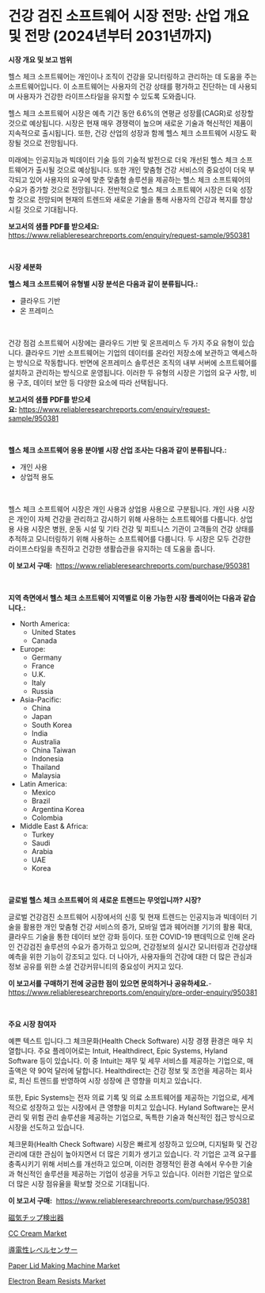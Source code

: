 <p><h1>건강 검진 소프트웨어 시장 전망: 산업 개요 및 전망 (2024년부터 2031년까지)</h1></p><p><strong>시장 개요 및 보고 범위</strong></p>
<p><p>헬스 체크 소프트웨어는 개인이나 조직이 건강을 모니터링하고 관리하는 데 도움을 주는 소프트웨어입니다. 이 소프트웨어는 사용자의 건강 상태를 평가하고 진단하는 데 사용되며 사용자가 건강한 라이프스타일을 유지할 수 있도록 도와줍니다.</p><p>헬스 체크 소프트웨어 시장은 예측 기간 동안 6.6%의 연평균 성장률(CAGR)로 성장할 것으로 예상됩니다. 시장은 현재 매우 경쟁력이 높으며 새로운 기술과 혁신적인 제품이 지속적으로 출시됩니다. 또한, 건강 산업의 성장과 함께 헬스 체크 소프트웨어 시장도 확장될 것으로 전망됩니다.</p><p>미래에는 인공지능과 빅데이터 기술 등의 기술적 발전으로 더욱 개선된 헬스 체크 소프트웨어가 출시될 것으로 예상됩니다. 또한 개인 맞춤형 건강 서비스의 중요성이 더욱 부각되고 있어 사용자의 요구에 맞춘 맞춤형 솔루션을 제공하는 헬스 체크 소프트웨어의 수요가 증가할 것으로 전망됩니다. 전반적으로 헬스 체크 소프트웨어 시장은 더욱 성장할 것으로 전망되며 현재의 트렌드와 새로운 기술을 통해 사용자의 건강과 복지를 향상시킬 것으로 기대됩니다.</p></p>
<p><strong>보고서의 샘플 PDF를 받으세요:</strong> <a href="https://www.reliableresearchreports.com/enquiry/request-sample/950381">https://www.reliableresearchreports.com/enquiry/request-sample/950381</a></p>
<p>&nbsp;</p>
<p><strong>시장 세분화</strong></p>
<p><strong>헬스 체크 소프트웨어 유형별 시장 분석은 다음과 같이 분류됩니다.:</strong></p>
<p><ul><li>클라우드 기반</li><li>온 프레미스</li></ul></p>
<p>&nbsp;</p>
<p><p>건강 점검 소프트웨어 시장에는 클라우드 기반 및 온프레미스 두 가지 주요 유형이 있습니다. 클라우드 기반 소프트웨어는 기업의 데이터를 온라인 저장소에 보관하고 액세스하는 방식으로 작동합니다. 반면에 온프레미스 솔루션은 조직의 내부 서버에 소프트웨어를 설치하고 관리하는 방식으로 운영됩니다. 이러한 두 유형의 시장은 기업의 요구 사항, 비용 구조, 데이터 보안 등 다양한 요소에 따라 선택됩니다.</p></p>
<p><strong>보고서의 샘플 PDF를 받으세요:</strong>&nbsp;<a href="https://www.reliableresearchreports.com/enquiry/request-sample/950381">https://www.reliableresearchreports.com/enquiry/request-sample/950381</a></p>
<p>&nbsp;</p>
<p><strong> 헬스 체크 소프트웨어 응용 분야별 시장 산업 조사는 다음과 같이 분류됩니다.:</strong></p>
<p><ul><li>개인 사용</li><li>상업적 용도</li></ul></p>
<p>&nbsp;</p>
<p><p>헬스 체크 소프트웨어 시장은 개인 사용과 상업용 사용으로 구분됩니다. 개인 사용 시장은 개인이 자체 건강을 관리하고 감시하기 위해 사용하는 소프트웨어를 다룹니다. 상업용 사용 시장은 병원, 운동 시설 및 기타 건강 및 피트니스 기관이 고객들의 건강 상태를 추적하고 모니터링하기 위해 사용하는 소프트웨어를 다룹니다. 두 시장은 모두 건강한 라이프스타일을 촉진하고 건강한 생활습관을 유지하는 데 도움을 줍니다.</p></p>
<p><strong>이 보고서 구매:</strong>&nbsp; <a href="https://www.reliableresearchreports.com/purchase/950381">https://www.reliableresearchreports.com/purchase/950381</a></p>
<p>&nbsp;</p>
<p><strong>지역 측면에서 헬스 체크 소프트웨어 지역별로 이용 가능한 시장 플레이어는 다음과 같습니다.:</strong></p>
<p><ul>
    <li>
        North America:
        <ul>
            <li>United States</li>
            <li>Canada</li>
        </ul>
    </li>
    <li>
        Europe:
        <ul>
            <li>Germany</li>
            <li>France</li>
            <li>U.K.</li>
            <li>Italy</li>
            <li>Russia</li>
        </ul>
    </li>
    <li>
        Asia-Pacific:
        <ul>
            <li>China</li>
            <li>Japan</li>
            <li>South Korea</li>
            <li>India</li>
            <li>Australia</li>
            <li>China Taiwan</li>
            <li>Indonesia</li>
            <li>Thailand</li>
            <li>Malaysia</li>
        </ul>
    </li>
    <li>
        Latin America:
        <ul>
            <li>Mexico</li>
            <li>Brazil</li>
            <li>Argentina Korea</li>
            <li>Colombia</li>
        </ul>
    </li>
    <li>
        Middle East & Africa:
        <ul>
            <li>Turkey</li>
            <li>Saudi</li>
            <li>Arabia</li>
            <li>UAE</li>
            <li>Korea</li>
        </ul>
    </li>
    </ul></p>
<p>&nbsp;</p>
<p><strong>글로벌 헬스 체크 소프트웨어 의 새로운 트렌드는 무엇입니까? 시장?</strong></p>
<p><p>글로벌 건강검진 소프트웨어 시장에서의 신흥 및 현재 트렌드는 인공지능과 빅데이터 기술을 활용한 개인 맞춤형 건강 서비스의 증가, 모바일 앱과 웨어러블 기기의 활용 확대, 클라우드 기술을 통한 데이터 보안 강화 등이다. 또한 COVID-19 팬데믹으로 인해 온라인 건강검진 솔루션의 수요가 증가하고 있으며, 건강정보의 실시간 모니터링과 건강상태 예측을 위한 기능이 강조되고 있다. 더 나아가, 사용자들의 건강에 대한 더 많은 관심과 정보 공유를 위한 소셜 건강커뮤니티의 중요성이 커지고 있다.</p></p>
<p><strong>이 보고서를 구매하기 전에 궁금한 점이 있으면 문의하거나 공유하세요.</strong>- <a href="https://www.reliableresearchreports.com/enquiry/pre-order-enquiry/950381">https://www.reliableresearchreports.com/enquiry/pre-order-enquiry/950381</a></p>
<p>&nbsp;</p>
<p><strong>주요 시장 참여자</strong></p>
<p><p>예쁜 텍스트 입니다.그 체크문화(Health Check Software) 시장 경쟁 환경은 매우 치열합니다. 주요 플레이어로는 Intuit, Healthdirect, Epic Systems, Hyland Software 등이 있습니다. 이 중 Intuit는 재무 및 세무 서비스를 제공하는 기업으로, 매출액은 약 90억 달러에 달합니다. Healthdirect는 건강 정보 및 조언을 제공하는 회사로, 최신 트렌드를 반영하여 시장 성장에 큰 영향을 미치고 있습니다.</p><p>또한, Epic Systems는 전자 의료 기록 및 의료 소프트웨어를 제공하는 기업으로, 세계적으로 성장하고 있는 시장에서 큰 영향을 미치고 있습니다. Hyland Software는 문서 관리 및 위험 관리 솔루션을 제공하는 기업으로, 독특한 기술과 혁신적인 접근 방식으로 시장을 선도하고 있습니다.</p><p>체크문화(Health Check Software) 시장은 빠르게 성장하고 있으며, 디지털화 및 건강 관리에 대한 관심이 높아지면서 더 많은 기회가 생기고 있습니다. 각 기업은 고객 요구를 충족시키기 위해 서비스를 개선하고 있으며, 이러한 경쟁적인 환경 속에서 우수한 기술과 혁신적인 솔루션을 제공하는 기업이 성공을 거두고 있습니다. 이러한 기업은 앞으로 더 많은 시장 점유율을 확보할 것으로 기대됩니다.</p></p>
<p><strong>이 보고서 구매:</strong>&nbsp;&nbsp;<a href="https://www.reliableresearchreports.com/purchase/950381">https://www.reliableresearchreports.com/purchase/950381</a></p>
<p><p><a href="https://github.com/EstaSprer20231/Market-Research-Report-List-1/blob/main/746156210141.md">磁気チップ検出器</a></p><p><a href="https://lydian-appliance-61d.notion.site/CC-Cream-Market-Research-Report-The-Key-To-Successful-Business-Strategy-Forecasted-for-Period-from--d262be61debd4000b1b6b3c33890419e">CC Cream Market</a></p><p><a href="https://github.com/vlcostes/Market-Research-Report-List-1/blob/main/310254710140.md">導電性レベルセンサー</a></p><p><a href="https://view.publitas.com/reportprime-1/paper-lid-making-machine-market-size-share-trends-analysis-report-by-material-by-type-by-end-user-by-region-and-segment-forecasts-2024-2031/">Paper Lid Making Machine Market</a></p><p><a href="https://github.com/pjcfca/Market-Research-Report-List-1/blob/main/electron-beam-resists-market.md">Electron Beam Resists Market</a></p></p>
